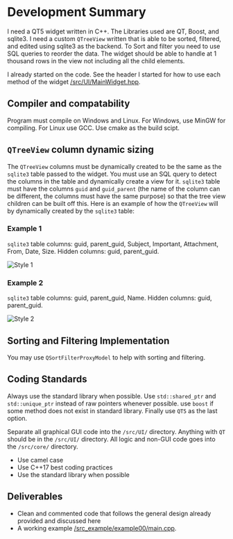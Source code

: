 # Development Summary

I need a QT5 widget written in C++. The Libraries used are QT, Boost, and sqlite3. I need a custom `QTreeView` written that is able to be sorted, filtered, and edited using sqlite3 as the backend. To Sort and filter you need to use SQL queries to reorder the data. The widget should be able to handle at 1 thousand rows in the view not including all the child elements.

I already started on the code. See the header I started for how to use each method of the widget [/src/UI/MainWidget.hpp](https://github.com/bradosia/BookFiler-Lib-Sort-Filter-Tree-Widget/blob/main/src/UI/MainWidget.hpp).

## Compiler and compatability

Program must compile on Windows and Linux. For Windows, use MinGW for compiling. For Linux use GCC. Use cmake as the build scipt.

## `QTreeView` column dynamic sizing

The `QTreeView` columns must be dynamically created to be the same as the `sqlite3` table passed to the widget. You must use an SQL query to detect the columns in the table and dynamically create a view for it. `sqlite3` table must have the columns `guid` and `guid_parent` (the name of the column can be different, the columns must have the same purpose) so that the tree view children can be built off this. Here is an example of how the `QTreeView` will by dynamically created by the `sqlite3` table:

### Example 1

`sqlite3` table columns: guid, parent_guid, Subject, Important, Attachment, From, Date, Size. Hidden columns: guid, parent_guid.

![Style 1](https://github.com/bradosia/BookFiler-Lib-Sort-Filter-Tree-Widget/blob/main/dev/tree-view-design-1.png?raw=true)

### Example 2

`sqlite3` table columns: guid, parent_guid, Name. Hidden columns: guid, parent_guid.

![Style 2](https://github.com/bradosia/BookFiler-Lib-Sort-Filter-Tree-Widget/blob/main/dev/tree-view-design-2.png?raw=true)

## Sorting and Filtering Implementation

You may use `QSortFilterProxyModel` to help with sorting and filtering. 

## Coding Standards
Always use the standard library when possible. Use `std::shared_ptr` and `std::unique_ptr` instead of raw pointers whenever possible. use `boost` if some method does not exist in standard library. Finally use `QT5` as the last option.

Separate all graphical GUI code into the `/src/UI/` directory. Anything with `QT` should be in the `/src/UI/` directory. All logic and non-GUI code goes into the `/src/core/` directory.

* Use camel case
* Use C++17 best coding practices
* Use the standard library when possible

## Deliverables

* Clean and commented code that follows the general design already provided and discussed here
* A working example [/src_example/example00/main.cpp](https://github.com/bradosia/BookFiler-Lib-Sort-Filter-Tree-Widget/blob/main/src_example/example00/main.cpp).

